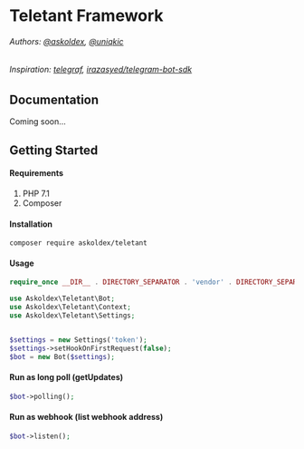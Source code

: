 # Teletant Framework
###### Authors: [@askoldex](https://t.me/monarkhov), [@uniqkic](https://t.me/uniqkic)
###### Inspiration: [telegraf](https://github.com/telegraf/telegraf), [irazasyed/telegram-bot-sdk](https://github.com/irazasyed/telegram-bot-sdk)

## Documentation

Coming soon...

## Getting Started
#### Requirements
1. PHP 7.1
2. Composer

#### Installation
`composer require askoldex/teletant`

#### Usage
```php
require_once __DIR__ . DIRECTORY_SEPARATOR . 'vendor' . DIRECTORY_SEPARATOR . 'autoload.php';

use Askoldex\Teletant\Bot;
use Askoldex\Teletant\Context;
use Askoldex\Teletant\Settings;


$settings = new Settings('token');
$settings->setHookOnFirstRequest(false);
$bot = new Bot($settings);
```

#### Run as long poll (getUpdates)
```php
$bot->polling();
```

#### Run as webhook (list webhook address)
```php
$bot->listen();
```
